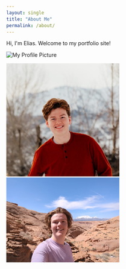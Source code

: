 ```yaml
---
layout: single
title: "About Me"
permalink: /about/
---
```


Hi, I'm Elias. Welcome to my portfolio site!

![My Profile Picture](../assets/img/PortraitBlueShirt.jpg)

<img src="/assets/img/PortraitRedShirt.jpg" width="300" alt="My Picture">

<img src="/assets/img/DJI_20230427_105923_29.jpg" width="300" alt="Rocky Picture">